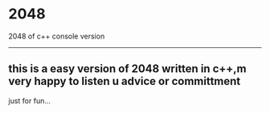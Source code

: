 2048
====

2048 of c++ console version


-----------------------------
this is a easy version of 2048 written in c++,m very happy to listen u advice or committment
-----------------------------
just for fun...
